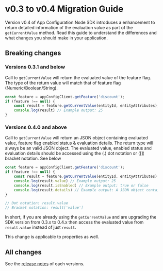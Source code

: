 # v0.3 to v0.4 Migration Guide

Version v0.4 of App Configuration Node SDK introduces a enhancement to return detailed information of the evaluation value as part of the `getCurrentValue` method. Read this guide to understand the differences and what changes you should make in your application.

## Breaking changes

### Versions 0.3.1 and below
Call to `getCurrentValue` will return the evaluated value of the feature flag. The type of the return value will match that of feature flag (Numeric/Boolean/String).
```js
const feature = appConfigClient.getFeature('discount');
if (feature !== null) {
    const result = feature.getCurrentValue(entityId, entityAttributes);
    console.log(result) // Example output: 25
}
```
### Versions 0.4.0 and above
Call to `getCurrentValue` will return an JSON object containing evaluated value, feature flag enabled status & evaluation details. The return type will always be an valid JSON object. The evaluated value, enabled status and evaluation details should be accessed using the (.) dot notation or ([]) bracket notation. See below
```js
const feature = appConfigClient.getFeature('discount');
if (feature !== null) {
    const result = feature.getCurrentValue(entityId, entityAttributes);
    console.log(result.value) // Example output: 25
    console.log(result.isEnabled) // Example output: true or false
    console.log(result.details) // Example output: A JSON object containing detailed information of the evaluation.
}

// Dot notation: result.value
// Bracket notation: result['value']
```
In short, if you are already using the `getCurrentValue` and are upgrading the SDK version from 0.3.x to 0.4.x then access the evaluated value from `result.value` instead of just `result`.

This change is applicable to properties as well.
## All changes
See the [release notes](https://github.com/IBM/appconfiguration-node-sdk/releases) of each versions.